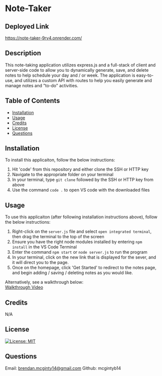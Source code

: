 # Note-Taker

## Deployed Link
https://note-taker-9rv4.onrender.com/

## Description
This note-taking application utilizes express.js and a full-stack of client and server-side code to allow you to dynamically generate, save, and delete notes to help schedule your day and / or week. The application is easy-to-use, and utilizes a custom API with routes to help you easily generate and manage notes and "to-do" activities. 

## Table of Contents
- [Installation](#installation)
- [Usage](#usage)
- [Credits](#credits)
- [License](#license)
- [Questions](#questions)

## Installation
To install this applicaiton, follow the below instructions:

1. Hit 'code' from this repository and either clone the SSH or HTTP key
2. Navigate to the appropriate folder on your terminal
3. In your terminal, type `git clone` followed by the SSH or HTTP key from above
4. Use the command `code .` to open VS code with the downloaded files

## Usage
To use this applicaiton (after following installation instructions above), follow the below instructions:

1. Right-click on the `server.js` file and select `open integrated terminal`, then drag the terminal to the top of the screen
2. Ensure you have the right node modules installed by entering `npm install` in the VS Code Terminal
3. Enter the command `npm start` or `node server.js` to run the program
4. In your terminal, click on the new link that is displayed for the sever, and it will direct you to the page. 
5. Once on the homepage, click 'Get Started' to redirect to the notes page, and begin adding / saving / deleting notes as you would like.

Alternatively, see a walkthrough below: <br>
<a href="https://drive.google.com/file/d/1vZxCb4zIKughGADgqDoV2suzQ-sQzSgl/view" target="_blank" rel="noopener noreferrer">Walkthrough Video</a>

## Credits
N/A

## License
[![License: MIT](https://img.shields.io/badge/License-MIT-yellow.svg)](https://opensource.org/licenses/MIT)

## Questions

Email: brendan.mcginty14@gmail.com
Github: mcgintyb14

